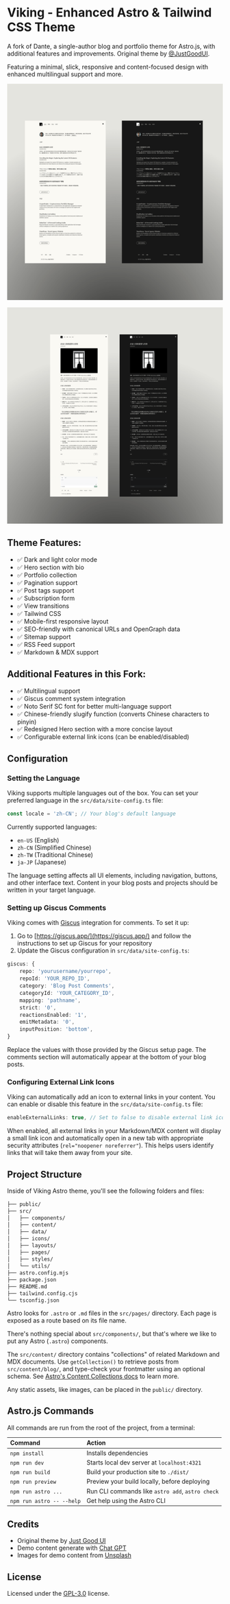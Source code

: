 # Viking - Enhanced Astro & Tailwind CSS Theme

A fork of Dante, a single-author blog and portfolio theme for Astro.js, with additional features and improvements. Original theme by [@JustGoodUI](https://justgoodui.com/).

Featuring a minimal, slick, responsive and content-focused design with enhanced multilingual support and more.

![Viking Astro.js Theme Home Page](public/preview1.png)

![Viking Astro.js Theme Post Page](public/preview2.png)

## Theme Features:

- ✅ Dark and light color mode
- ✅ Hero section with bio
- ✅ Portfolio collection
- ✅ Pagination support
- ✅ Post tags support
- ✅ Subscription form
- ✅ View transitions
- ✅ Tailwind CSS
- ✅ Mobile-first responsive layout
- ✅ SEO-friendly with canonical URLs and OpenGraph data
- ✅ Sitemap support
- ✅ RSS Feed support
- ✅ Markdown & MDX support

## Additional Features in this Fork:

- ✅ Multilingual support
- ✅ Giscus comment system integration
- ✅ Noto Serif SC font for better multi-language support
- ✅ Chinese-friendly slugify function (converts Chinese characters to pinyin)
- ✅ Redesigned Hero section with a more concise layout
- ✅ Configurable external link icons (can be enabled/disabled)

## Configuration

### Setting the Language

Viking supports multiple languages out of the box. You can set your preferred language in the `src/data/site-config.ts` file:

```typescript
const locale = 'zh-CN'; // Your blog's default language
```

Currently supported languages:
- `en-US` (English)
- `zh-CN` (Simplified Chinese)
- `zh-TW` (Traditional Chinese)
- `ja-JP` (Japanese)

The language setting affects all UI elements, including navigation, buttons, and other interface text. Content in your blog posts and projects should be written in your target language.

### Setting up Giscus Comments

Viking comes with [Giscus](https://giscus.app/) integration for comments. To set it up:

1. Go to [https://giscus.app/](https://giscus.app/) and follow the instructions to set up Giscus for your repository
2. Update the Giscus configuration in `src/data/site-config.ts`:

```typescript
giscus: {
    repo: 'yourusername/yourrepo',
    repoId: 'YOUR_REPO_ID',
    category: 'Blog Post Comments',
    categoryId: 'YOUR_CATEGORY_ID',
    mapping: 'pathname',
    strict: '0',
    reactionsEnabled: '1',
    emitMetadata: '0',
    inputPosition: 'bottom',
}
```

Replace the values with those provided by the Giscus setup page. The comments section will automatically appear at the bottom of your blog posts.

### Configuring External Link Icons

Viking can automatically add an icon to external links in your content. You can enable or disable this feature in the `src/data/site-config.ts` file:

```typescript
enableExternalLinks: true, // Set to false to disable external link icons
```

When enabled, all external links in your Markdown/MDX content will display a small link icon and automatically open in a new tab with appropriate security attributes (`rel="noopener noreferrer"`). This helps users identify links that will take them away from your site.

## Project Structure

Inside of Viking Astro theme, you'll see the following folders and files:

```text
├── public/
├── src/
│   ├── components/
│   ├── content/
│   ├── data/
│   ├── icons/
│   ├── layouts/
│   ├── pages/
│   ├── styles/
│   └── utils/
├── astro.config.mjs
├── package.json
├── README.md
├── tailwind.config.cjs
└── tsconfig.json
```

Astro looks for `.astro` or `.md` files in the `src/pages/` directory. Each page is exposed as a route based on its file name.

There's nothing special about `src/components/`, but that's where we like to put any Astro (`.astro`) components.

The `src/content/` directory contains "collections" of related Markdown and MDX documents. Use `getCollection()` to retrieve posts from `src/content/blog/`, and type-check your frontmatter using an optional schema. See [Astro's Content Collections docs](https://docs.astro.build/en/guides/content-collections/) to learn more.

Any static assets, like images, can be placed in the `public/` directory.

## Astro.js Commands

All commands are run from the root of the project, from a terminal:

| Command                   | Action                                           |
| :------------------------ | :----------------------------------------------- |
| `npm install`             | Installs dependencies                            |
| `npm run dev`             | Starts local dev server at `localhost:4321`      |
| `npm run build`           | Build your production site to `./dist/`          |
| `npm run preview`         | Preview your build locally, before deploying     |
| `npm run astro ...`       | Run CLI commands like `astro add`, `astro check` |
| `npm run astro -- --help` | Get help using the Astro CLI                     |


## Credits

- Original theme by [Just Good UI](https://justgoodui.com/)
- Demo content generate with [Chat GPT](https://chat.openai.com/)
- Images for demo content from [Unsplash](https://unsplash.com/)


## License

Licensed under the [GPL-3.0](https://github.com/JustGoodUI/dante-astro-theme/blob/main/LICENSE) license.
